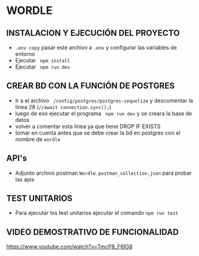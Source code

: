 ﻿# WORDLE
 ## INSTALACION Y EJECUCIÓN DEL PROYECTO
 * ``.env copy`` pasar este archivo a ``.env`` y configurar las variables de entorno
 * Ejecutar `` npm install``
 * Ejecutar `` npm run dev``
 ## CREAR BD CON LA FUNCIÓN DE POSTGRES
 * Ir a el archivo  `` /config/postgres/postgres-sequelize`` y descomentar la linea 28 (``//await connection.sync();``)
 * luego de eso ejecutar el programa `` npm run dev`` y se creara la base de datos
 * volver a comentar esta linea ya que tiene DROP IF EXISTS
 * tomar en cuenta antes que se debe crear la bd en postgres con el nombre de ``wordle``
## API's
* Adjunto archivo postman ``Wordle.postman_collection.json`` para probar las apis
## TEST UNITARIOS
* Para ejecutar los test unitarios ejecutar el comando ``npm run test``
## VIDEO DEMOSTRATIVO DE FUNCIONALIDAD
https://www.youtube.com/watch?v=TmcP8_F6IG8

 
